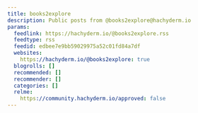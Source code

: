 ```yaml
---
title: books2explore
description: Public posts from @books2explore@hachyderm.io
params:
  feedlink: https://hachyderm.io/@books2explore.rss
  feedtype: rss
  feedid: edbee7e9bb59029975a52c01fd84a7df
  websites:
    https://hachyderm.io/@books2explore: true
  blogrolls: []
  recommended: []
  recommender: []
  categories: []
  relme:
    https://community.hachyderm.io/approved: false
---
```


